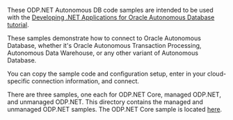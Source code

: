 These ODP.NET Autonomous DB code samples are intended to be used with the [Developing .NET Applications for Oracle Autonomous Database tutorial](https://www.oracle.com/technetwork/topics/dotnet/tech-info/default-5032178.html). 

These samples demonstrate how to connect to Oracle Autonomous Database, whether it's Oracle Autonomous Transaction Processing, 
Autonomous Data Warehouse, or any other variant of Autonomous Database.

You can copy the sample code and configuration setup, enter in your cloud-specific connection information, and connect.

There are three samples, one each for ODP.NET Core, managed ODP.NET, and unmanaged ODP.NET. This directory contains the 
managed and unmanaged ODP.NET samples. The ODP.NET Core sample is located [here](https://github.com/oracle/dotnet-db-samples/tree/master/samples/dotnet-core/autonomous-db).
